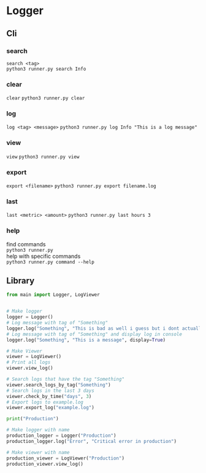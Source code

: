 # Logger

## Cli
### search
`search <tag>`<br>
`python3 runner.py search Info`<br>
### clear
`clear`
`python3 runner.py clear`<br>
### log
`log <tag> <message>`
`python3 runner.py log Info "This is a log message"`<br>
### view
`view`
`python3 runner.py view`<br>
### export
`export <filename>`
`python3 runner.py export filename.log`<br>
### last
`last <metric> <amount>`
`python3 runner.py last hours 3`<br>
### help
find commands<br>
`python3 runner.py`<br>
help with specific commands<br>
`python3 runner.py command --help`<br>


## Library
```py
from main import Logger, LogViewer


# Make logger
logger = Logger()
# Log message with tag of "Something"
logger.log("Something", "This is bad as well i guess but i dont actually know")
# Log message with tag of "Something" and display log in console
logger.log("Something", "This is a message", display=True)

# Make Viewer
viewer = LogViewer()
# Print all logs
viewer.view_log()

# Search logs that have the tag "Something"
viewer.search_logs_by_tag("Something")
# Search logs in the last 3 days
viewer.check_by_time("days", 3)
# Export logs to example.log
viewer.export_log("example.log")

print("Production")

# Make logger with name
production_logger = Logger("Production")
production_logger.log("Error", "Critical error in production")

# Make viewer with name
production_viewer = LogViewer("Production")
production_viewer.view_log()
```
